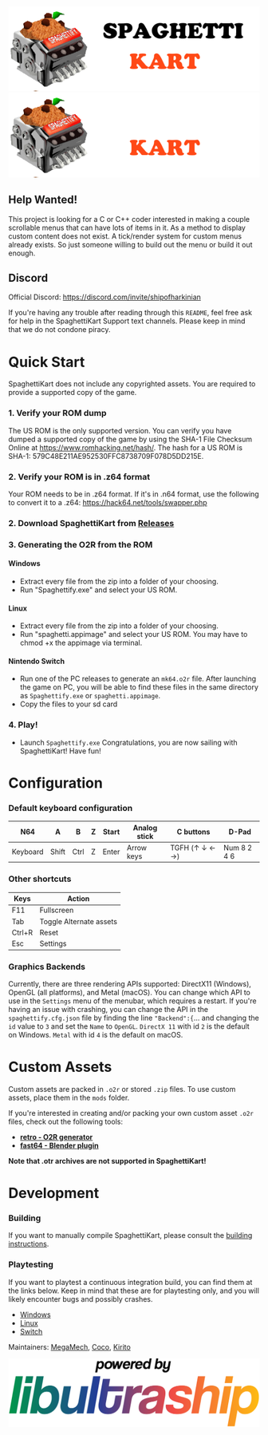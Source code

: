 ![Spaghetti Kart](docs/spaghettigithublight.png#gh-light-mode-only)
![Spaghetti Kart](docs/spaghettigithubnight.png#gh-dark-mode-only)

## Help Wanted!
This project is looking for a C or C++ coder interested in making a couple scrollable menus that can have lots of items in it. As a method to display custom content does not exist. A tick/render system for custom menus already exists. So just someone willing to build out the menu or build it out enough.

## Discord

Official Discord: https://discord.com/invite/shipofharkinian

If you're having any trouble after reading through this `README`, feel free ask for help in the SpaghettiKart Support text channels. Please keep in mind that we do not condone piracy.

# Quick Start

SpaghettiKart does not include any copyrighted assets.  You are required to provide a supported copy of the game.

### 1. Verify your ROM dump
The US ROM is the only supported version. You can verify you have dumped a supported copy of the game by using the SHA-1 File Checksum Online at https://www.romhacking.net/hash/. The hash for a US ROM is SHA-1: 579C48E211AE952530FFC8738709F078D5DD215E.

### 2. Verify your ROM is in .z64 format
Your ROM needs to be in .z64 format. If it's in .n64 format, use the following to convert it to a .z64: https://hack64.net/tools/swapper.php

### 2. Download SpaghettiKart from [Releases](https://github.com/HarbourMasters/SpaghettiKart/releases)

### 3. Generating the O2R from the ROM
#### Windows
* Extract every file from the zip into a folder of your choosing.
* Run "Spaghettify.exe" and select your US ROM.

#### Linux
* Extract every file from the zip into a folder of your choosing.
* Run "spaghetti.appimage" and select your US ROM. You may have to chmod +x the appimage via terminal.

#### Nintendo Switch
* Run one of the PC releases to generate an `mk64.o2r` file. After launching the game on PC, you will be able to find these files in the same directory as `Spaghettify.exe` or `spaghetti.appimage`.
* Copy the files to your sd card

### 4. Play!
* Launch `Spaghettify.exe`
Congratulations, you are now sailing with SpaghettiKart! Have fun!

# Configuration

### Default keyboard configuration
| N64 | A | B | Z | Start | Analog stick | C buttons | D-Pad |
| - | - | - | - | - | - | - | - |
| Keyboard | Shift | Ctrl | Z | Enter | Arrow keys | TGFH (↑ ↓ ← →) | Num 8 2 4 6 |

### Other shortcuts
| Keys | Action |
| - | - |
| F11 | Fullscreen |
| Tab | Toggle Alternate assets |
| Ctrl+R | Reset |
| Esc | Settings |

### Graphics Backends
Currently, there are three rendering APIs supported: DirectX11 (Windows), OpenGL (all platforms), and Metal (macOS). You can change which API to use in the `Settings` menu of the menubar, which requires a restart.  If you're having an issue with crashing, you can change the API in the `spaghettify.cfg.json` file by finding the line `"Backend":{`... and changing the `id` value to `3` and set the `Name` to `OpenGL`. `DirectX 11` with id `2` is the default on Windows. `Metal` with id `4` is the default on macOS.

# Custom Assets
Custom assets are packed in `.o2r` or stored `.zip` files. To use custom assets, place them in the `mods` folder.

If you're interested in creating and/or packing your own custom asset `.o2r` files, check out the following tools:
* [**retro - O2R generator**](https://github.com/HarbourMasters64/retro)
* [**fast64 - Blender plugin**](https://github.com/HarbourMasters/fast64)

**Note that .otr archives are not supported in SpaghettiKart!**

# Development
### Building

If you want to manually compile SpaghettiKart, please consult the [building instructions](https://github.com/HarbourMasters/SpaghettiKart/blob/main/docs/BUILDING.md).

### Playtesting
If you want to playtest a continuous integration build, you can find them at the links below. Keep in mind that these are for playtesting only, and you will likely encounter bugs and possibly crashes. 

* [Windows](https://nightly.link/HarbourMasters/SpaghettiKart/workflows/main/main/spaghettify-windows.zip)
* [Linux](https://nightly.link/HarbourMasters/SpaghettiKart/workflows/main/main/SpaghettiKart-linux.zip)
* [Switch](https://nightly.link/HarbourMasters/SpaghettiKart/workflows/main/main/Spaghettify-switch.zip)

Maintainers: [MegaMech](https://www.github.com/MegaMech), [Coco](https://www.github.com/coco875), [Kirito](https://github.com/KiritoDv)

<a href="https://github.com/Kenix3/libultraship/">
  <picture>
    <source media="(prefers-color-scheme: dark)" srcset="./docs/poweredbylus.darkmode.png">
    <img alt="Powered by libultraship" src="./docs/poweredbylus.lightmode.png">
  </picture>
</a>
